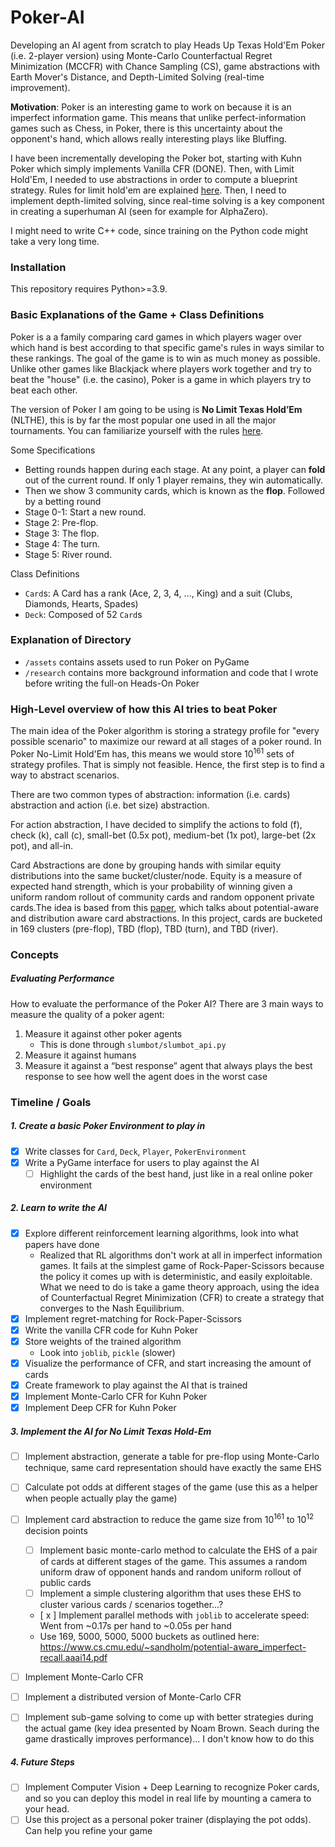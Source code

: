 # Poker-AI
Developing an AI agent from scratch to play Heads Up Texas Hold'Em Poker (i.e. 2-player version) using Monte-Carlo Counterfactual Regret Minimization (MCCFR) with Chance Sampling (CS), game abstractions with Earth Mover's Distance, and Depth-Limited Solving (real-time improvement).

**Motivation**: Poker is an interesting game to work on because it is an imperfect information game. This means that unlike perfect-information games such as Chess, in Poker, there is this uncertainty about the opponent's hand, which allows really interesting plays like Bluffing.

I have been incrementally developing the Poker bot, starting with Kuhn Poker which simply implements Vanilla CFR (DONE). Then, with Limit Hold'Em, I needed to use abstractions in order to compute a blueprint strategy. Rules for limit hold'em are explained [here](https://www.pokerlistings.com/limit-texas-holdem). Then, I need to implement depth-limited solving, since real-time solving is a key component in creating a superhuman AI (seen for example for AlphaZero).

I might need to write C++ code, since training on the Python code might take a very long time.

### Installation
This repository requires Python>=3.9.


### Basic Explanations of the Game + Class Definitions
Poker is a a family comparing card games in which players wager over which hand is best according to that specific game's rules in ways similar to these rankings. The goal of the game is to win as much money as possible. Unlike other games like Blackjack where players work together and try to beat the "house" (i.e. the casino), Poker is a game in which players try to beat each other.

The version of Poker I am going to be using is **No Limit Texas Hold’Em** (NLTHE), this is by far the most popular one used in all the major tournaments. You can familiarize yourself with the rules [here](https://www.pokernews.com/poker-rules/texas-holdem.htm).

Some Specifications
- Betting rounds happen during each stage. At any point, a player can **fold** out of the current round. If only 1 player remains, they win automatically.
- Then we show 3 community cards, which is known as the **flop**. Followed by a betting round
- Stage 0-1: Start a new round.
- Stage 2: Pre-flop.
- Stage 3: The flop.
- Stage 4: The turn.
- Stage 5: River round.

Class Definitions
- `Card`s: A Card has a rank (Ace, 2, 3, 4, ..., King) and a suit (Clubs, Diamonds, Hearts, Spades)
- `Deck`: Composed of 52 `Card`s

### Explanation of Directory
- `/assets` contains assets used to run Poker on PyGame
- `/research` contains more background information and code that I wrote before writing the full-on Heads-On Poker


### High-Level overview of how this AI tries to beat Poker
The main idea of the Poker algorithm is storing a strategy profile for "every possible scenario" to maximize our reward at all stages of a poker round. In Poker No-Limit Hold'Em has, this means we would store $10^{161}$ sets of
strategy profiles. That is simply not feasible. Hence, the first step is to find a way to abstract scenarios.

There are two common types of abstraction: information (i.e. cards) abstraction and action (i.e. bet size) abstraction. 

For action abstraction, I have decided to simplify the actions to fold (f), check (k), call (c), small-bet (0.5x pot), medium-bet (1x pot), large-bet (2x pot), and all-in. 

Card Abstractions are done by grouping hands with similar equity distributions into the same bucket/cluster/node. Equity is a measure of expected hand strength, which is your probability of winning given a uniform random rollout of community cards and random opponent private cards.The idea is based from this [paper](https://www.cs.cmu.edu/~sandholm/potential-aware_imperfect-recall.aaai14.pdf), which talks about potential-aware and distribution aware card abstractions. In this project, cards are bucketed in 169 clusters (pre-flop), TBD (flop), TBD (turn), and TBD (river). 

### Concepts
##### Evaluating Performance
How to evaluate the performance of the Poker AI? There are 3 main ways to measure the quality of a poker agent:
1. Measure it against other poker agents
	- This is done through `slumbot/slumbot_api.py`
2. Measure it against humans
3. Measure it against a “best response” agent that always plays the best response to see how well the agent does in the worst case

### Timeline / Goals 
##### 1. Create a basic Poker Environment to play in
- [x] Write classes for `Card`, `Deck`, `Player`, `PokerEnvironment`
- [x] Write a PyGame interface for users to play against the AI
	- [ ] Highlight the cards of the best hand, just like in a real online poker environment

##### 2. Learn to write the AI
- [x] Explore different reinforcement learning algorithms, look into what papers have done
	- Realized that RL algorithms don't work at all in imperfect information games. It fails at the simplest game of Rock-Paper-Scissors because the policy it comes up with is deterministic, and easily exploitable. What we need to do is take a game theory approach, using the idea of Counterfactual Regret Minimization (CFR) to create a strategy that converges to the Nash Equilibrium.
- [x] Implement regret-matching for Rock-Paper-Scissors
- [x] Write the vanilla CFR code for Kuhn Poker
- [x] Store weights of the trained algorithm
	- Look into `joblib`, `pickle` (slower)
- [x] Visualize the performance of CFR, and start increasing the amount of cards
- [x] Create framework to play against the AI that is trained
- [x] Implement Monte-Carlo CFR for Kuhn Poker
- [x] Implement Deep CFR for Kuhn Poker

##### 3. Implement the AI for No Limit Texas Hold-Em
- [ ] Implement abstraction, generate a table for pre-flop using Monte-Carlo technique, same card representation should have exactly the same EHS
- [ ] Calculate pot odds at different stages of the game (use this as a helper when people actually play the game)
- [ ] Implement card abstraction to reduce the game size from $10^{161}$ to $10^{12}$ decision points 
	- [ ] Implement basic monte-carlo method to calculate the EHS of a pair of cards at different stages of the game. This assumes a random uniform draw of opponent hands and random uniform rollout of public cards
	- [ ] Implement a simple clustering algorithm that uses these EHS to cluster various cards / scenarios together...?
	- [ x ] Implement parallel methods with `joblib` to accelerate speed: Went from ~0.17s per hand to ~0.05s per hand
	- Use 169, 5000, 5000, 5000 buckets as outlined here: https://www.cs.cmu.edu/~sandholm/potential-aware_imperfect-recall.aaai14.pdf
- [ ] Implement Monte-Carlo CFR
- [ ] Implement a distributed version of Monte-Carlo CFR
- [ ] Implement sub-game solving to come up with better strategies during the actual game (key idea presented by Noam Brown. Seach during the game drastically improves performance)... I don't know how to do this


##### 4. Future Steps
- [ ] Implement Computer Vision + Deep Learning to recognize Poker cards, and so you can deploy this model in real life by mounting a camera to your head.
- [ ] Use this project as a personal poker trainer (displaying the pot odds). Can help you refine your game